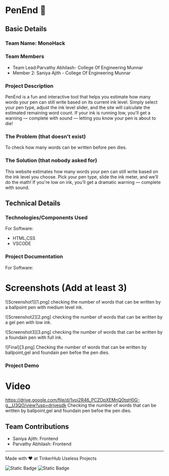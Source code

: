 

# PenEnd 🎯


## Basic Details
### Team Name: MonoHack


### Team Members
- Team Lead:Parvathy Abhilash- College Of Engineering Munnar
- Member 2: Saniya Ajith - College Of Engineering Munnar


### Project Description
PenEnd is a fun and interactive tool that helps you estimate how many words your pen can still write based on its current ink level. Simply select your pen type, adjust the ink level slider, and the site will calculate the estimated remaining word count. If your ink is running low, you'll get a warning — complete with sound — letting you know your pen is about to die!

### The Problem (that doesn't exist)
To check how many words can be written before pen dies.

### The Solution (that nobody asked for)
This website estimates how many words your pen can still write based on the ink level you choose. Pick your pen type, slide the ink meter, and we’ll do the math! If you're low on ink, you’ll get a dramatic warning — complete with sound.

## Technical Details
### Technologies/Components Used
For Software:
- HTML,CSS
- VSCODE

### Project Documentation
For Software:

# Screenshots (Add at least 3)
![Screenshot1][1.png]
checking the number of words that can be written by a ballpoint pen with medium level ink.

![Screenshot2][2.png]
checking the number of words that can be written by a gel pen with low ink.

![Screenshot3][3.png]
checking the number of words that can be written by a foundain pen with full ink.


![Final][3.png]
Checking the number of words that can be written by ballpoint,gel and foundain pen befoe the pen dies.

### Project Demo
# Video
https://drive.google.com/file/d/1voi2R46_PCZOpXEMnQ0tqH0G-g__U3QO/view?usp=drivesdk
Checking the number of words that can be written by ballpoint,gel and foundain pen befoe the pen dies.


## Team Contributions
- Saniya Ajith: Frontend
- Parvathy Abhilash: Frontend


---
Made with ❤️ at TinkerHub Useless Projects 

![Static Badge](https://img.shields.io/badge/TinkerHub-24?color=%23000000&link=https%3A%2F%2Fwww.tinkerhub.org%2F)
![Static Badge](https://img.shields.io/badge/UselessProjects--25-25?link=https%3A%2F%2Fwww.tinkerhub.org%2Fevents%2FQ2Q1TQKX6Q%2FUseless%2520Projects)

